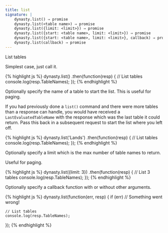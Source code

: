 ```yaml
---
title: list
signature: |
    dynasty.list() ⇒ promise
    dynasty.list(<table name>) ⇒ promise
    dynasty.list({limit: <limit>}) ⇒ promise
    dynasty.list({start: <table name>, limit: <limit>}) ⇒ promise
    dynasty.list({start: <table name>, limit: <limit>}, callback) ⇒ promise
    dynasty.list(callback) ⇒ promise
---
```


List tables

Simplest case, just call it.

{% highlight js %}
dynasty.list()
    .then(function(resp) {
        // List tables
        console.log(resp.TableNames);
    });
{% endhighlight %}

Optionally specify the name of a table to start the list. This is useful for
paging.

If you had previously done a `list()` command and there were more tables
than a response can handle, you would have received a `LastEvaluatedTableName`
with the response which was the last table it could return. Pass this back in
a subsequent request to start the list where you left off.

{% highlight js %}
dynasty.list('Lands')
    .then(function(resp) {
        // List tables
        console.log(resp.TableNames);
    });
{% endhighlight %}

Optionally specify a limit which is the max number of table names to return.

Useful for paging.

{% highlight js %}
dynasty.list({limit: 3})
    .then(function(resp) {
        // List 3 tables
        console.log(resp.TableNames);
    });
{% endhighlight %}

Optionally specify a callback function with or without other arguments.

{% highlight js %}
dynasty.list(function(err, resp) {
    if (err) // Something went wrong!
    
    // List tables
    console.log(resp.TableNames);
});
{% endhighlight %}
